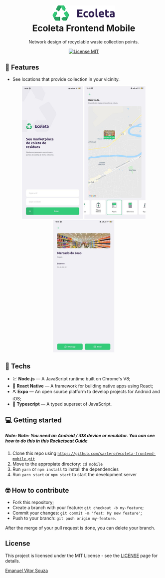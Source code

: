 <h1 align="center">
  <br>
    <img src=".github/logo-ecoleta.svg" alt="ecoleta" width="200">
  <br>
  Ecoleta Frontend Mobile
</h1>

<p align="center">Network design of recyclable waste collection points.</p>

<p align="center">
  <a href="https://opensource.org/licenses/MIT">
    <img src="https://img.shields.io/badge/license-MIT-green.svg" alt="License MIT">
  </a>
</p>

## 📜 Features

<ul>
  <li><p>See locations that provide collection in your vicinity.</p></li>
</ul>

<div align="center">
  <img src=".github/home-mobile.jpg" alt="Home" height="425">
  <img src=".github/points-mobile.jpg" alt="Points" height="425">
  <img src=".github/details-mobile.jpg" alt="Details" height="425">
</div>

## 🧰 Techs

[//]: # "Add the features of your project here:"

- 💹 **Node.js** — A JavaScript runtime built on Chrome's V8;
- 💼 **React Native** — A framework for building native apps using React;
- ⛏ **Expo** — An open source platform to develop projects for Android and iOS;
- 🔷 **Typescript** — A typed superset of JavaScript.

## 💻 Getting started

##### Note: Note: You need an Android / iOS device or emulator. You can see how to do this in this <a href="https://react-native.rocketseat.dev/">Rocketseat Guide</a>

1. Clone this repo using <code>https://github.com/sartero/ecoleta-frontend-mobile.git</code>
2. Move to the appropiate directory: <code>cd mobile</code>
3. Run <code>yarn</code> or <code>npm install</code> to install the dependencies
4. Run <code>yarn start</code> or <code>npm start</code> to start the development server

## 🤓 How to contribute

<ul>
  <li>Fork this repository;</li>
  <li>Create a branch with your feature: <code>git checkout -b my-feature</code>;</li>
  <li>Commit your changes: <code>git commit -m 'feat: My new feature'</code>;</li>
  <li>Push to your branch: <code>git push origin my-feature</code>.</li>
</ul>

<p>After the merge of your pull request is done, you can delete your branch.</p>

## License

This project is licensed under the MIT License - see the [LICENSE](https://opensource.org/licenses/MIT) page for details.

<a href="http://github.com/sartero">Emanuel Vitor Souza</a>
